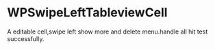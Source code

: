 # WPSwipeLeftTableviewCell
A  editable cell,swipe left show more and delete menu.handle all hit test successfully.
